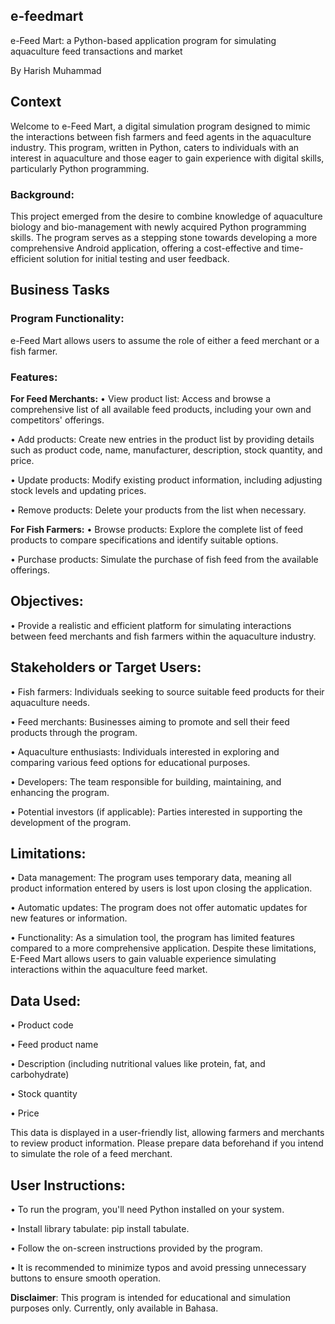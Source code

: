 ## e-feedmart
e-Feed Mart: a Python-based application program for simulating aquaculture feed transactions and market

By Harish Muhammad

## Context
Welcome to e-Feed Mart, a digital simulation program designed to mimic the interactions between fish farmers and feed agents in the aquaculture industry. This program, written in Python, caters to individuals with an interest in aquaculture and those eager to gain experience with digital skills, particularly Python programming.

### Background:
This project emerged from the desire to combine knowledge of aquaculture biology and bio-management with newly acquired Python programming skills. The program serves as a stepping stone towards developing a more comprehensive Android application, offering a cost-effective and time-efficient solution for initial testing and user feedback.

## Business Tasks
### Program Functionality:
e-Feed Mart allows users to assume the role of either a feed merchant or a fish farmer.
### Features:
**For Feed Merchants:**
•	View product list: Access and browse a comprehensive list of all available feed products, including your own and competitors' offerings.

•	Add products: Create new entries in the product list by providing details such as product code, name, manufacturer, description, stock quantity, and price.

•	Update products: Modify existing product information, including adjusting stock levels and updating prices.

•	Remove products: Delete your products from the list when necessary.

**For Fish Farmers:**
•	Browse products: Explore the complete list of feed products to compare specifications and identify suitable options.

•	Purchase products: Simulate the purchase of fish feed from the available offerings.

## Objectives:
•	Provide a realistic and efficient platform for simulating interactions between feed merchants and fish farmers within the aquaculture industry.

## Stakeholders or Target Users:
•	Fish farmers: Individuals seeking to source suitable feed products for their aquaculture needs.

•	Feed merchants: Businesses aiming to promote and sell their feed products through the program.

•	Aquaculture enthusiasts: Individuals interested in exploring and comparing various feed options for educational purposes.

•	Developers: The team responsible for building, maintaining, and enhancing the program.

•	Potential investors (if applicable): Parties interested in supporting the development of the program.

## Limitations:
•	Data management: The program uses temporary data, meaning all product information entered by users is lost upon closing the application.

•	Automatic updates: The program does not offer automatic updates for new features or information.

•	Functionality: As a simulation tool, the program has limited features compared to a more comprehensive application. Despite these limitations, E-Feed Mart allows users to gain valuable experience simulating interactions within the aquaculture feed market.

## Data Used:
•	Product code

•	Feed product name

•	Description (including nutritional values like protein, fat, and carbohydrate)

•	Stock quantity

•	Price

This data is displayed in a user-friendly list, allowing farmers and merchants to review product information. Please prepare data beforehand if you intend to simulate the role of a feed merchant.

## User Instructions:
•	To run the program, you'll need Python installed on your system.

•	Install library tabulate: pip install tabulate.

•	Follow the on-screen instructions provided by the program.

•	It is recommended to minimize typos and avoid pressing unnecessary buttons to ensure smooth operation.

**Disclaimer**: This program is intended for educational and simulation purposes only. Currently, only available in Bahasa.


